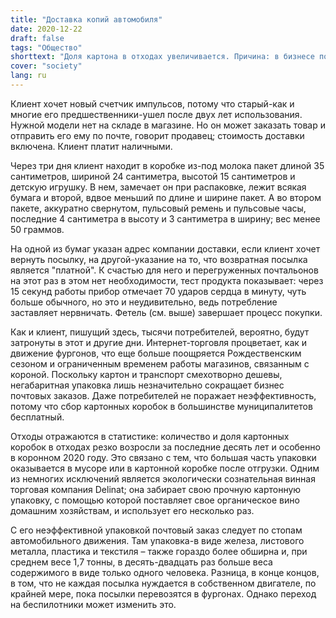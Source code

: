 ```yaml
---
title: "Доставка копий автомобиля"
date: 2020-12-22
draft: false
tags: "Общество"
shorttext: "Доля картона в отходах увеличивается. Причина: в бизнесе по почте используется много упаковки для небольшого содержания. Как машина."
cover: "society"
lang: ru
---
```


Клиент хочет новый счетчик импульсов, потому что старый-как и многие его предшественники-ушел после двух лет использования. Нужной модели нет на складе в магазине. Но он может заказать товар и отправить его ему по почте, говорит продавец; стоимость доставки включена. Клиент платит наличными.

Через три дня клиент находит в коробке из-под молока пакет длиной 35 сантиметров, шириной 24 сантиметра, высотой 15 сантиметров и детскую игрушку. В нем, замечает он при распаковке, лежит всякая бумага и второй, вдвое меньший по длине и ширине пакет. А во втором пакете, аккуратно свернутом, пульсовый ремень и пульсовые часы, последние 4 сантиметра в высоту и 3 сантиметра в ширину; вес менее 50 граммов.

На одной из бумаг указан адрес компании доставки, если клиент хочет вернуть посылку, на другой-указание на то, что возвратная посылка является "платной". К счастью для него и перегруженных почтальонов на этот раз в этом нет необходимости, тест продукта показывает: через 15 секунд работы прибор отмечает 70 ударов сердца в минуту, чуть больше обычного, но это и неудивительно, ведь потребление заставляет нервничать. Фетель (см. выше) завершает процесс покупки.

Как и клиент, пишущий здесь, тысячи потребителей, вероятно, будут затронуты в этот и другие дни. Интернет-торговля процветает, как и движение фургонов, что еще больше поощряется Рождественским сезоном и ограниченным временем работы магазинов, связанным с короной. Поскольку картон и транспорт смехотворно дешевы, негабаритная упаковка лишь незначительно сокращает бизнес почтовых заказов. Даже потребителей не поражает неэффективность, потому что сбор картонных коробок в большинстве муниципалитетов бесплатный.

Отходы отражаются в статистике: количество и доля картонных коробок в отходах резко возросли за последние десять лет и особенно в коронном 2020 году. Это связано с тем, что большая часть упаковки оказывается в мусоре или в картонной коробке после отгрузки. Одним из немногих исключений является экологически сознательная винная торговая компания Delinat; она забирает свою прочную картонную упаковку, с помощью которой поставляет свое органическое вино домашним хозяйствам, и использует его несколько раз.

С его неэффективной упаковкой почтовый заказ следует по стопам автомобильного движения. Там упаковка-в виде железа, листового металла, пластика и текстиля – также гораздо более обширна и, при среднем весе 1,7 тонны, в десять-двадцать раз больше веса содержимого в виде только одного человека. Разница, в конце концов, в том, что не каждая посылка нуждается в собственном двигателе, по крайней мере, пока посылки перевозятся в фургонах. Однако переход на беспилотники может изменить это.
